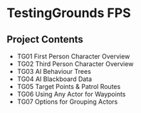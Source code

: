 # TestingGrounds FPS
## Project Contents
* TG01 First Person Character Overview
* TG02 Third Person Character Overview
* TG03 AI Behaviour Trees
* TG04 AI Blackboard Data
* TG05 Target Points & Patrol Routes
* TG06 Using Any Actor for Waypoints
* TG07 Options for Grouping Actors